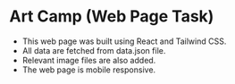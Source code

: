 # Art Camp (Web Page Task)

- This web page was built using React and Tailwind CSS.
- All data are fetched from data.json file.
- Relevant image files are also added.
- The web page is mobile responsive.
